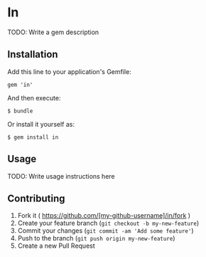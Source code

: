 # In

TODO: Write a gem description

## Installation

Add this line to your application's Gemfile:

    gem 'in'

And then execute:

    $ bundle

Or install it yourself as:

    $ gem install in

## Usage

TODO: Write usage instructions here

## Contributing

1. Fork it ( https://github.com/[my-github-username]/in/fork )
2. Create your feature branch (`git checkout -b my-new-feature`)
3. Commit your changes (`git commit -am 'Add some feature'`)
4. Push to the branch (`git push origin my-new-feature`)
5. Create a new Pull Request
